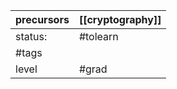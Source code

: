 | precursors | [[cryptography]] |
| ---------- | ---------------- |
| status:    | #tolearn         |
| #tags      |                  |
| level      | #grad            |
